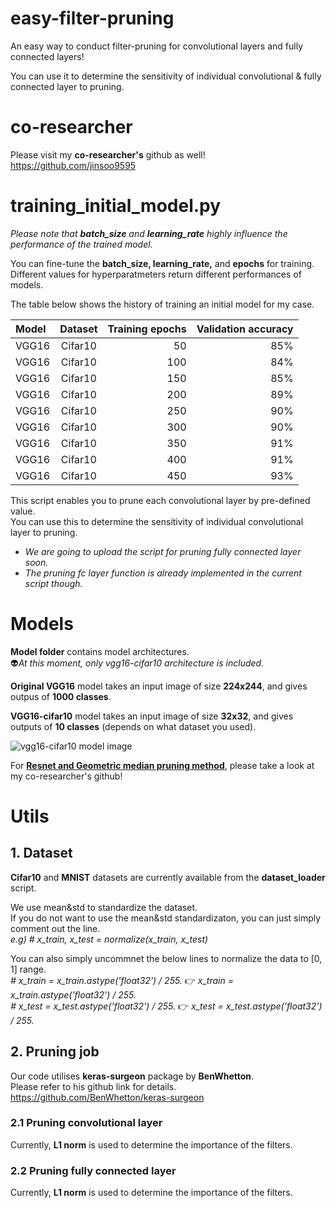 # easy-filter-pruning
An easy way to conduct filter-pruning for convolutional layers and fully connected layers!

You can use it to determine the sensitivity of individual convolutional & fully connected layer to pruning.  

# co-researcher
Please visit my **co-researcher's** github as well!  
https://github.com/jinsoo9595

# training_initial_model.py
_Please note that **batch_size** and **learning_rate** highly influence the performance of the trained model._

You can fine-tune the **batch_size, learning_rate,** and **epochs** for training.  
Different values for hyperparatmeters return different performances of models.

The table below shows the history of training an initial model for my case.

|   Model    | Dataset     | Training epochs     | Validation accuracy     |
| :------------- | :----------: | -----------: | -----------: |
|  VGG16 | Cifar10   | 50    | 85%    |
|  VGG16 | Cifar10   | 100   | 84%    |
|  VGG16 | Cifar10   | 150    | 85%    |
|  VGG16 | Cifar10   | 200   | 89%    |
|  VGG16 | Cifar10   | 250    | 90%    |
|  VGG16 | Cifar10   | 300   | 90%    |
|  VGG16 | Cifar10   | 350    | 91%    |
|  VGG16 | Cifar10   | 400   | 91%    |
|  VGG16 | Cifar10   | 450    | 93%    |



This script enables you to prune each convolutional layer by pre-defined value.  
You can use this to determine the sensitivity of individual convolutional layer to pruning.  
  * _We are going to upload the script for pruning fully connected layer soon._
  * _The pruning fc layer function is already implemented in the current script though._


# Models
**Model folder** contains model architectures.  
:alien:*At this moment, only vgg16-cifar10 architecture is included.*

**Original VGG16** model takes an input image of size **224x244**, and gives outpus of **1000 classes**.

**VGG16-cifar10** model takes an input image of size **32x32**, and gives outputs of **10 classes** (depends on what dataset you used).

![vgg16-cifar10 model image](https://user-images.githubusercontent.com/78515689/106845452-4c1ab380-66ee-11eb-970b-e2fdc9b620c2.png)



For [**Resnet and Geometric median pruning method**](https://github.com/jinsoo9595/interesting-filter-pruning), please take a look at my co-researcher's github!  

# Utils
## 1. Dataset
**Cifar10** and **MNIST** datasets are currently available from the **dataset_loader** script.

We use mean&std to standardize the dataset.  
If you do not want to use the mean&std standardizaton, you can just simply comment out the line.  
*e.g) # x_train, x_test = normalize(x_train, x_test)*

You can also simply uncommnet the below lines to normalize the data to [0, 1] range.  
*# x_train = x_train.astype('float32') / 255.* :point_right: *x_train = x_train.astype('float32') / 255.*  
*# x_test = x_test.astype('float32') / 255.* :point_right: *x_test = x_test.astype('float32') / 255.*

## 2. Pruning job
Our code utilises **keras-surgeon** package by **BenWhetton**.  
Please refer to his github link for details.  
https://github.com/BenWhetton/keras-surgeon  

### 2.1 Pruning convolutional layer
Currently, **L1 norm** is used to determine the importance of the filters.

### 2.2 Pruning fully connected layer
Currently, **L1 norm** is used to determine the importance of the filters.

